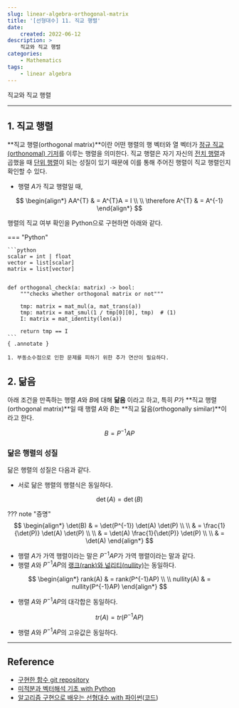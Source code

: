 ```yaml
---
slug: linear-algebra-orthogonal-matrix
title: '[선형대수] 11. 직교 행렬'
date:
    created: 2022-06-12
description: >
    직교와 직교 행렬
categories:
    - Mathematics
tags:
    - linear algebra
---
```


직교와 직교 행렬  

<!-- more -->

---

## 1. 직교 행렬

**직교 행렬(orthogonal matrix)**이란 어떤 행렬의 행 벡터와 열 벡터가 [정규 직교(orthonomal) 기저](2022-06-06-linear_algebra_orthogonal_qr_decomposition.md/#1)를 이루는 행렬을 의미한다. 직교 행렬은 자기 자신의 [전치 행렬](2022-05-19-linear_algebra_various_matrix.md/#1)과 곱했을 때 [단위 행렬](2022-05-19-linear_algebra_various_matrix.md/#4)이 되는 성질이 있기 때문에 이를 통해 주어진 행렬이 직교 행렬인지 확인할 수 있다.  

- 행렬 $A$가 직교 행렬일 때,

$$
\begin{align*}
AA^{T} & = A^{T}A = I \\
\\
\therefore A^{T} & = A^{-1}
\end{align*}
$$

행렬의 직교 여부 확인을 Python으로 구현하면 아래와 같다.  

=== "Python"

    ```python
    scalar = int | float
    vector = list[scalar]
    matrix = list[vector]


    def orthogonal_check(a: matrix) -> bool:
        """checks whether orthogonal matrix or not"""

        tmp: matrix = mat_mul(a, mat_trans(a))
        tmp: matrix = mat_smul(1 / tmp[0][0], tmp)  # (1)
        I: matrix = mat_identity(len(a))

        return tmp == I
    ```
    { .annotate }

    1. 부동소수점으로 인한 문제를 피하기 위한 추가 연산이 필요하다.  

## 2. 닮음

아래 조건을 만족하는 행렬 $A$와 $B$에 대해 **닮음** 이라고 하고, 특히 $P$가 **직교 행렬(orthogonal matrix)**일 때 행렬 $A$와 $B$는 **직교 닮음(orthogonally similar)**이라고 한다.  

$$
B = P^{-1}AP
$$

### 닮은 행렬의 성질

닮은 행렬의 성질은 다음과 같다.  

- 서로 닮은 행렬의 행렬식은 동일하다.

$$
\det(A) = \det(B)
$$

??? note "증명"
    $$
    \begin{align*}
    \det(B) & = \det(P^{-1}) \det(A) \det(P) \\
    \\
    & = \frac{1}{\det(P)} \det(A) \det(P) \\
    \\
    & =  \det(A) \frac{1}{\det(P)} \det(P) \\
    \\
    & =  \det(A)
    \end{align*}
    $$


- 행렬 $A$가 가역 행렬이라는 말은 $P^{-1}AP$가 가역 행렬이라는 말과 같다.
- 행렬 $A$와 $P^{-1}AP$의 [랭크(rank)와 널리티(nullity)](2022-05-29-linear_algebra_basis_dimension.md/#7)는 동일하다.

$$
\begin{align*}
rank(A) & = rank(P^{-1}AP) \\
\\
nullity(A) & = nullity(P^{-1}AP)
\end{align*}
$$

- 행렬 $A$와 $P^{-1}AP$의 대각합은 동일하다.

$$
tr(A) = tr(P^{-1}AP)
$$

- 행렬 $A$와 $P^{-1}AP$의 고유값은 동일하다.

---
## Reference
- [구현한 함수 git repository](https://github.com/djccnt15/mathematics)
- [미적분과 벡터해석 기초 with Python](http://www.kyobobook.co.kr/product/detailViewKor.laf?mallGb=KOR&ejkGb=KOR&barcode=9791160735314)
- [알고리즘 구현으로 배우는 선형대수 with 파이썬](http://www.kyobobook.co.kr/product/detailViewKor.laf?mallGb=KOR&ejkGb=KOR&barcode=9791165921125)([코드](https://github.com/bjpublic/linearalgebra))